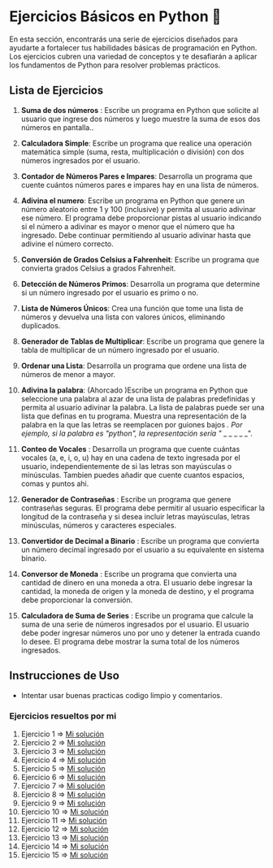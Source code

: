 # Ejercicios Básicos en Python 🐍

En esta sección, encontrarás una serie de ejercicios diseñados para ayudarte a fortalecer tus habilidades básicas de programación en Python. Los ejercicios cubren una variedad de conceptos y te desafiarán a aplicar los fundamentos de Python para resolver problemas prácticos.

## Lista de Ejercicios

1. **Suma de dos números** : Escribe un programa en Python que solicite al usuario que ingrese dos números y luego muestre la suma de esos dos números en pantalla..

2. **Calculadora Simple**: Escribe un programa que realice una operación matemática simple (suma, resta, multiplicación o división) con dos números ingresados por el usuario.

3. **Contador de Números Pares e Impares**: Desarrolla un programa que cuente cuántos números pares e impares hay en una lista de números.

4. **Adivina el numero**: Escribe un programa en Python que genere un número aleatorio entre 1 y 100 (inclusive) y permita al usuario adivinar ese número. El programa debe proporcionar pistas al usuario indicando si el número a adivinar es mayor o menor que el número que ha ingresado. Debe continuar permitiendo al usuario adivinar hasta que adivine el número correcto.

5. **Conversión de Grados Celsius a Fahrenheit**: Escribe un programa que convierta grados Celsius a grados Fahrenheit.

6. **Detección de Números Primos**: Desarrolla un programa que determine si un número ingresado por el usuario es primo o no.

7. **Lista de Números Únicos**: Crea una función que tome una lista de números y devuelva una lista con valores únicos, eliminando duplicados.

8. **Generador de Tablas de Multiplicar**: Escribe un programa que genere la tabla de multiplicar de un número ingresado por el usuario.

9. **Ordenar una Lista**: Desarrolla un programa que ordene una lista de números de menor a mayor.

10. **Adivina la palabra**: (Ahorcado )Escribe un programa en Python que seleccione una palabra al azar de una lista de palabras predefinidas y permita al usuario adivinar la palabra. La lista de palabras puede ser una lista que definas en tu programa.
Muestra una representación de la palabra en la que las letras se reemplacen por guiones bajos _. Por ejemplo, si la palabra es "python", la representación sería "_ _ _ _ _ _".

11. **Conteo de Vocales** : Desarrolla un programa que cuente cuántas vocales (a, e, i, o, u) hay en una cadena de texto ingresada por el usuario, independientemente de si las letras son mayúsculas o minúsculas. Tambien puedes añadir que cuente cuantos espacios, comas y puntos ahi.

12. **Generador de Contraseñas** : Escribe un programa que genere contraseñas seguras. El programa debe permitir al usuario especificar la longitud de la contraseña y si desea incluir letras mayúsculas, letras minúsculas, números y caracteres especiales.

13. **Convertidor de Decimal a Binario** : Escribe un programa que convierta un número decimal ingresado por el usuario a su equivalente en sistema binario.

14. **Conversor de Moneda** : Escribe un programa que convierta una cantidad de dinero en una moneda a otra. El usuario debe ingresar la cantidad, la moneda de origen y la moneda de destino, y el programa debe proporcionar la conversión.

15. **Calculadora de Suma de Series** : Escribe un programa que calcule la suma de una serie de números ingresados por el usuario. El usuario debe poder ingresar números uno por uno y detener la entrada cuando lo desee. El programa debe mostrar la suma total de los números ingresados.


## Instrucciones de Uso

- Intentar usar buenas practicas codigo limpio y comentarios.

### Ejercicios resueltos por mi

1. Ejercicio 1 => [Mi solución](https://github.com/IvanDevX/Python_Ejercicios_Practicar/blob/main/Basicos/IvanDevX/ejercicio1.py)
2. Ejercicio 2 => [Mi solución](https://github.com/IvanDevX/Python_Ejercicios_Practicar/blob/main/Basicos/IvanDevX/ejercicio2.py)
3. Ejercicio 3 => [Mi solución](https://github.com/IvanDevX/Python_Ejercicios_Practicar/blob/main/Basicos/IvanDevX/ejercicio3.py)
4. Ejercicio 4 => [Mi solución](https://github.com/IvanDevX/Python_Ejercicios_Practicar/blob/main/Basicos/IvanDevX/ejercicio4.py)
5. Ejercicio 5 => [Mi solución](https://github.com/IvanDevX/Python_Ejercicios_Practicar/blob/main/Basicos/IvanDevX/ejercicio5.py)
6. Ejercicio 6 => [Mi solución](https://github.com/IvanDevX/Python_Ejercicios_Practicar/blob/main/Basicos/IvanDevX/ejercicio6.py)
7. Ejercicio 7 => [Mi solución](https://github.com/IvanDevX/Python_Ejercicios_Practicar/blob/main/Basicos/IvanDevX/ejercicio7.py)
8. Ejercicio 8 => [Mi solución](https://github.com/IvanDevX/Python_Ejercicios_Practicar/blob/main/Basicos/IvanDevX/ejercicio8.py)
9. Ejercicio 9 => [Mi solución](https://github.com/IvanDevX/Python_Ejercicios_Practicar/blob/main/Basicos/IvanDevX/ejercicio9.py)
10. Ejercicio 10 => [Mi solución](https://github.com/IvanDevX/Python_Ejercicios_Practicar/blob/main/Basicos/IvanDevX/ejercicio10.py)
11. Ejercicio 11 => [Mi solución](https://github.com/IvanDevX/Python_Ejercicios_Practicar/blob/main/Basicos/IvanDevX/ejercicio11.py)
12. Ejercicio 12 => [Mi solución](https://github.com/IvanDevX/Python_Ejercicios_Practicar/blob/main/Basicos/IvanDevX/ejercicio12.py)
13. Ejercicio 13 => [Mi solución](https://github.com/IvanDevX/Python_Ejercicios_Practicar/blob/main/Basicos/IvanDevX/ejercicio13.py)
14. Ejercicio 14 => [Mi solución](https://github.com/IvanDevX/Python_Ejercicios_Practicar/blob/main/Basicos/IvanDevX/ejercicio14.py)
15. Ejercicio 15 => [Mi solución](https://github.com/IvanDevX/Python_Ejercicios_Practicar/blob/main/Basicos/IvanDevX/ejercicio15.py)

